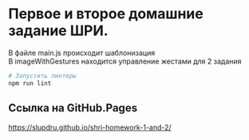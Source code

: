 # Первое и второе домашние задание ШРИ.

В файле main.js происходит шаблонизация    
В imageWithGestures находится управление жестами для 2 задания  

``` bash
# Запустить линтеры
npm run lint
```
## Ссылка на GitHub.Pages  
https://slupdru.github.io/shri-homework-1-and-2/
